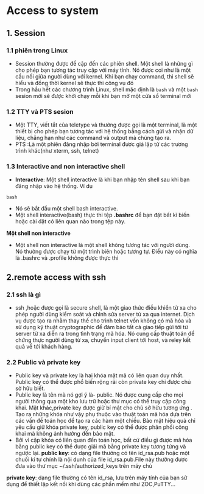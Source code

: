 # Access to system # 
##  1. Session ##
###  1.1 phiên trong Linux ###
- Session thường được đề cập đến các phiên shell. Một shell là những gì cho phép bạn tương tác truy cập với máy tính. Nó được coi như là một cầu nối giữa người dùng với kernel. Khi bạn chạy command, thì shell sẽ hiểu và đồng thời kernel sẽ thực thi công vụ đó
- Trong hầu hết các chương trình Linux, shell mặc định là `bash` và một `bash` sesion mới sẽ được khởi chạy mỗi khi bạn mở một cửa sổ terminal mới 

### 1.2 TTY và PTS sesion ###
- Một TTY, viết tắt của teletype và thường được gọi là một terminal, là một thiết bị cho phép bạn tương tác với hệ thống bằng cách gửi và nhận dữ liệu, chẳng hạn như các command và output mà chúng tạo ra.
- PTS :Là một phiên đăng nhập bởi terminal được giả lập từ các trương trình khác(như xterm, ssh, telnet) 

### 1.3 Interactive and non interactive shell ### 
- **Interactive**: Một shell interactive là khi bạn nhập tên shell sau khi bạn đăng nhập vào hệ thống. Ví dụ 
```
bash
```

- Nó sẽ bắt đầu một shell bash interactive. 
- Một shell interactive(bash) thực thi tệp **.bashrc** để bạn đặt bất kì biến hoặc cài đặt có liên quan nào trong tệp này. 

**Một shell non interactive**
- Một shell non interactive là một shell không tương tác với người dùng. Nó thường được chạy từ một trình biên hoặc tương tự. Điều này có nghĩa là .bashrc và .profile không được thực thi 

## 2.remote access with ssh ##
### 2.1 ssh là gì ##
- ssh ,hoặc được gọi là secure shell, là một giao thức điều khiển từ xa cho phép người dùng kiểm soát và chỉnh sửa server từ xa qua internet. Dịch vụ được tạo ra nhằm thay thế cho trình telnet vốn không có mã hóa và sử dụng kỹ thuật cryptographic để đảm bảo tất cả giao tiếp gửi tới từ server từ xa diễn ra trong tình trạng mã hóa. Nó cung cấp thuật toán để chứng thực người dùng từ xa, chuyển input client tới host, và reley kết quả về tới khách hàng. 

### 2.2 Public và private key 
- Public key và private key là hai khóa mật mã có liên quan duy nhất. Public key có thể được phổ biến rộng rãi còn private key chỉ được chủ sở hữu biết. 
- Public key là tên mà nó gợi ý là- public. Nó được cung cấp cho mọi người thông qua một kho lưu trữ hoặc thư mục có thể truy cập công khai. Mặt khác,private key được giữ bí mật cho chủ sở hữu tương ứng . Tạo ra những khóa như vậy phụ thuộc vào thuật toán mã hóa dựa trên các vấn đề toán học để tạo ra các hàm một chiều. Bảo mật hiệu quả chỉ yêu cầu giữ khóa private key, public key có thể được phân phối công khai mà không ảnh hưởng đến bảo mật. 
- Bởi vì cặp khóa có liên quan đến toán học, bất cứ điều gì được mã hóa bằng public key có thể được giải mã bằng private key tương tứng và ngược lại. 
**public key**: có dạng file thường có tên id_rsa.pub hoặc một chuối kí tự chính là nội dunh của file id_rsa.pub.File này thường được đưa vào thư mục ~/.ssh/authorized_keys trên máy chủ 

**private key**: dạng file thường có tên id_rsa, lưu trên máy tính của bạn sử dụng để thiết lập kết nối khi dùng các phần mềm như ZOC,PuTTY...
